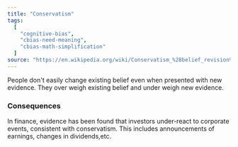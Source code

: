```yaml
---
title: "Conservatism"
tags:
  [
    "cognitive-bias",
    "cbias-need-meaning",
    "cbias-math-simplification"
  ]
source: "https://en.wikipedia.org/wiki/Conservatism_%28belief_revision%29"
---
```


People don't easily change existing belief even when presented with new evidence. They over weigh existing belief and under weigh new evidence.

### Consequences

In finance, evidence has been found that investors under-react to corporate events, consistent with conservatism. This includes announcements of earnings, changes in dividends,etc.



